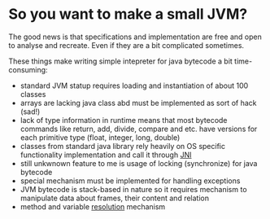 # So you want to make a small JVM?

The good news is that specifications and implementation are free and open to analyse and recreate. Even if they are a bit complicated sometimes.

These things make writing simple intepreter for java bytecode a bit time-consuming:

 * standard JVM statup requires loading and instantiation of about 100 classes
 * arrays are lacking java class abd must be implemented as sort of hack (sad!)
 * lack of type information in runtime means that most bytecode commands like return, add, divide, compare and etc. have versions for each primitive type (float, integer, long, double)
 * classes from standard java library rely heavily on OS specific functionality implementation and call it through [JNI](https://docs.oracle.com/javase/1.5.0/docs/guide/jni/spec/design.html)
 * still unkwnown feature to me is usage of locking (synchronize) for java bytecode
 * special mechanism must be implemented for handling exceptions
 * JVM bytecode is stack-based in nature so it requires mechanism to manipulate data about frames, their content and relation
 * method and variable [resolution](https://docs.oracle.com/javase/specs/jvms/se7/html/jvms-5.html#jvms-5.4.3) mechanism